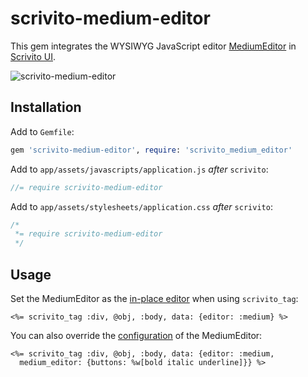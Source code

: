 # scrivito-medium-editor

This gem integrates the WYSIWYG JavaScript editor [MediumEditor](https://github.com/daviferreira/medium-editor) in [Scrivito UI](https://scrivito.com).

![scrivito-medium-editor](https://raw.github.com/kostia/scrivito-medium-editor/master/scrivito-medium-editor.png)

## Installation

Add to `Gemfile`:
```ruby
gem 'scrivito-medium-editor', require: 'scrivito_medium_editor'
```

Add to `app/assets/javascripts/application.js` _after_ `scrivito`:
```javascript
//= require scrivito-medium-editor
```

Add to `app/assets/stylesheets/application.css` _after_ `scrivito`:
```css
/*
 *= require scrivito-medium-editor
 */
```

## Usage

Set the MediumEditor as the [in-place editor](https://scrivito.com/scrivito/editors) when using `scrivito_tag`:
```erb
<%= scrivito_tag :div, @obj, :body, data: {editor: :medium} %>
```

You can also override the [configuration](https://github.com/daviferreira/medium-editor#initialization-options) of the MediumEditor:
```erb
<%= scrivito_tag :div, @obj, :body, data: {editor: :medium,
  medium_editor: {buttons: %w[bold italic underline]}} %>
```
